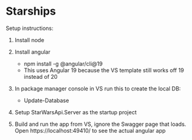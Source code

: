 # Starships

Setup instructions:

1. Install node

1. Install angular
   * npm install -g @angular/cli@19
   * This uses Angular 19 because the VS template still works off 19 instead of 20

1. In package manager console in VS run this to create the local DB:
   * Update-Database

1. Setup StarWarsApi.Server as the startup project
 
1. Build and run the app from VS, ignore the Swagger page that loads. Open https://localhost:49410/ to see the actual angular app
